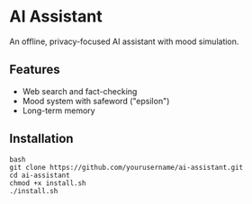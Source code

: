 # AI Assistant

An offline, privacy-focused AI assistant with mood simulation.

## Features
- Web search and fact-checking
- Mood system with safeword ("epsilon")
- Long-term memory

## Installation
```
bash
git clone https://github.com/yourusername/ai-assistant.git
cd ai-assistant
chmod +x install.sh
./install.sh
